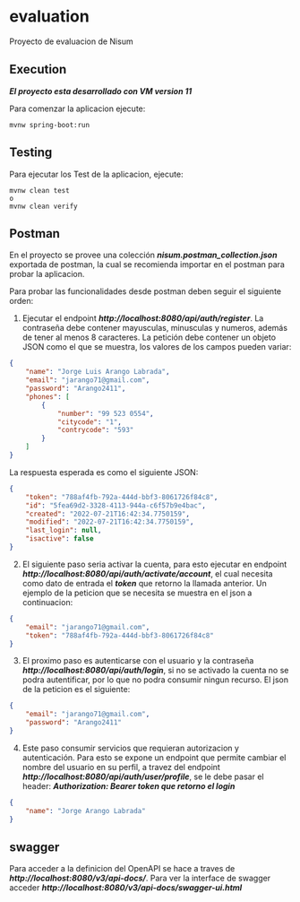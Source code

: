 # evaluation

Proyecto de evaluacion de Nisum

## Execution

***El proyecto esta desarrollado con VM version 11***

Para comenzar la aplicacion ejecute:

```
mvnw spring-boot:run
```

## Testing

Para ejecutar los Test de la aplicacion, ejecute:


```
mvnw clean test
o
mvnw clean verify
```

## Postman

En el proyecto se provee una colección ***nisum.postman_collection.json*** exportada de postman, la cual se recomienda importar en el postman para probar la aplicacion.

Para probar las funcionalidades desde postman deben seguir el siguiente orden:

1. Ejecutar el endpoint ***http://localhost:8080/api/auth/register***. La contraseña debe contener mayusculas, minusculas y numeros, además de tener al menos 8 caracteres. La petición debe contener un objeto JSON como el que se muestra, los valores de los campos pueden variar:

``` json 
{
    "name": "Jorge Luis Arango Labrada",
    "email": "jarango71@gmail.com",
    "password": "Arango2411",
    "phones": [
        {
            "number": "99 523 0554",
            "citycode": "1",
            "contrycode": "593"
        }
    ]
}
```
La respuesta esperada es como el siguiente JSON:

``` json 
{
    "token": "788af4fb-792a-444d-bbf3-8061726f84c8",
    "id": "5fea69d2-3328-4113-944a-c6f57b9e4bac",
    "created": "2022-07-21T16:42:34.7750159",
    "modified": "2022-07-21T16:42:34.7750159",
    "last_login": null,
    "isactive": false
}
```
2. El siguiente paso seria activar la cuenta, para esto ejecutar en endpoint ***http://localhost:8080/api/auth/activate/account***, el cual necesita como dato de entrada el ***token*** que retorno la llamada anterior. Un ejemplo de la peticion que se necesita se muestra en el json a continuacion:
``` json 
{
    "email": "jarango71@gmail.com",
    "token": "788af4fb-792a-444d-bbf3-8061726f84c8"
}
```
3. El proximo paso es autenticarse con el usuario y la contraseña ***http://localhost:8080/api/auth/login***, si no se activado la cuenta no se podra autentificar, por lo que no podra consumir ningun recurso. El json de la peticion es el siguiente:
``` json 
{
    "email": "jarango71@gmail.com",
    "password": "Arango2411"
}
```
4. Este paso consumir servicios que requieran autorizacion y autenticación. Para esto se expone un endpoint que permite cambiar el nombre del usuario en su perfil, a travez del endpoint ***http://localhost:8080/api/auth/user/profile***, se le debe pasar el header: ***Authorization: Bearer token que retorno el login*** 
``` json 
{
    "name": "Jorge Arango Labrada"
}
```

## swagger

Para acceder a la definicion del OpenAPI se hace a traves de ***http://localhost:8080/v3/api-docs/***. Para ver la interface de swagger acceder ***http://localhost:8080/v3/api-docs/swagger-ui.html***


  


